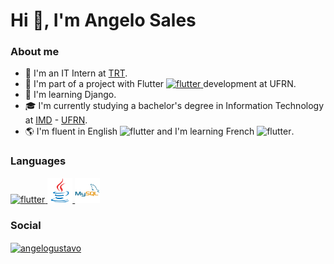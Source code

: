 # Hi 👋, I'm Angelo Sales

### About me 
- 🔭 I'm an IT Intern at [TRT](https://www.trt21.jus.br/).
- 📝 I'm part of a project with Flutter <a href="https://flutter.dev" target="_blank" rel="noreferrer"> <img src="https://www.vectorlogo.zone/logos/flutterio/flutterio-icon.svg" alt="flutter" width="15" height="15"/> </a>development at UFRN.
- 🤯 I'm learning Django.
- 🎓 I'm currently studying a bachelor's degree in Information Technology at [IMD](https://www.imd.ufrn.br/portal/) - [UFRN](https://www.ufrn.br/).
- 🌎 I'm fluent in English <img src="https://github.com/csmoore/country-flag-icons/blob/master/country-flags-4x3-png/us.png" alt="flutter" width="15" height="15"/> and I'm learning French <img src="https://github.com/csmoore/country-flag-icons/blob/master/country-flags-4x3-png/fr.png" alt="flutter" width="15" height="15"/>.

### Languages
<p align="left"> <a href="https://flutter.dev" target="_blank" rel="noreferrer"> <img src="https://www.vectorlogo.zone/logos/flutterio/flutterio-icon.svg" alt="flutter" width="40" height="40"/> </a> <a href="https://www.java.com" target="_blank" rel="noreferrer"> <img src="https://raw.githubusercontent.com/devicons/devicon/master/icons/java/java-original.svg" alt="java" width="40" height="40"/> </a> <a href="https://www.mysql.com/" target="_blank" rel="noreferrer"> <img src="https://raw.githubusercontent.com/devicons/devicon/master/icons/mysql/mysql-original-wordmark.svg" alt="mysql" width="40" height="40"/> </a> </p>
<!--- <p><img align="left" src="https://github-readme-stats.vercel.app/api/top-langs?username=angelogustavo&show_icons=true&locale=en&layout=compact" alt="angelogustavo" /></p></br> --->

### Social
<a href="https://linkedin.com/in/angelogustavo" target="blank"><img align="center" src="https://raw.githubusercontent.com/rahuldkjain/github-profile-readme-generator/master/src/images/icons/Social/linked-in-alt.svg" alt="angelogustavo" height="30" width="40" /></a>
</p>
